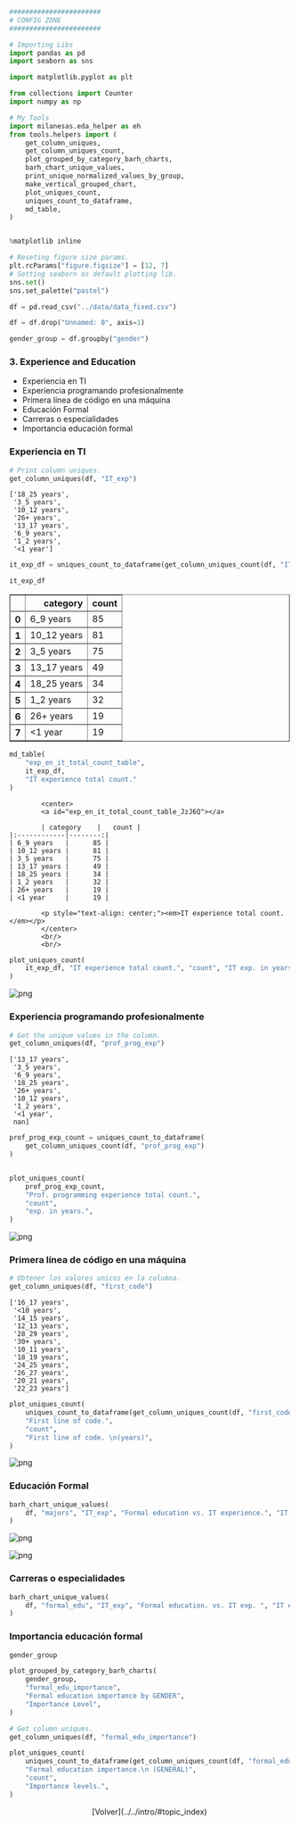```python
#######################
# CONFIG ZONE
#######################

# Importing Libs
import pandas as pd
import seaborn as sns

import matplotlib.pyplot as plt

from collections import Counter
import numpy as np

# My Tools
import milanesas.eda_helper as eh
from tools.helpers import (
    get_column_uniques,
    get_column_uniques_count,
    plot_grouped_by_category_barh_charts,
    barh_chart_unique_values,
    print_unique_normalized_values_by_group,
    make_vertical_grouped_chart,
    plot_uniques_count,
    uniques_count_to_dataframe,
    md_table,
)


%matplotlib inline

# Reseting figure size params.
plt.rcParams["figure.figsize"] = [12, 7]
# Setting seaborn as default plotting lib.
sns.set()
sns.set_palette("pastel")
```

```python
df = pd.read_csv("../data/data_fixed.csv")
```

```python
df = df.drop("Unnamed: 0", axis=1)

```

```python
gender_group = df.groupby("gender")
```

### 3. **Experience and Education**

- Experiencia en TI
- Experiencia programando profesionalmente
- Primera línea de código en una máquina
- Educación Formal
- Carreras o especialidades
- Importancia educación formal

### Experiencia en TI

```python
# Print column uniques.
get_column_uniques(df, "IT_exp")
```

```
['18_25 years',
 '3_5 years',
 '10_12 years',
 '26+ years',
 '13_17 years',
 '6_9 years',
 '1_2 years',
 '<1 year']
```

```python
it_exp_df = uniques_count_to_dataframe(get_column_uniques_count(df, "IT_exp"))
```

```python
it_exp_df
```

<div>
<style scoped>
    .dataframe tbody tr th:only-of-type {
        vertical-align: middle;
    }

```
.dataframe tbody tr th {
    vertical-align: top;
}

.dataframe thead th {
    text-align: right;
}
```

</style>
<table border="1" class="dataframe">
  <thead>
    <tr style="text-align: right;">
      <th></th>
      <th>category</th>
      <th>count</th>
    </tr>
  </thead>
  <tbody>
    <tr>
      <th>0</th>
      <td>6_9 years</td>
      <td>85</td>
    </tr>
    <tr>
      <th>1</th>
      <td>10_12 years</td>
      <td>81</td>
    </tr>
    <tr>
      <th>2</th>
      <td>3_5 years</td>
      <td>75</td>
    </tr>
    <tr>
      <th>3</th>
      <td>13_17 years</td>
      <td>49</td>
    </tr>
    <tr>
      <th>4</th>
      <td>18_25 years</td>
      <td>34</td>
    </tr>
    <tr>
      <th>5</th>
      <td>1_2 years</td>
      <td>32</td>
    </tr>
    <tr>
      <th>6</th>
      <td>26+ years</td>
      <td>19</td>
    </tr>
    <tr>
      <th>7</th>
      <td>&lt;1 year</td>
      <td>19</td>
    </tr>
  </tbody>
</table>
</div>

```python
md_table(
    "exp_en_it_total_count_table",
    it_exp_df,
    "IT experience total count."
)
```

```
        <center>
        <a id="exp_en_it_total_count_table_JzJ6Q"></a>
        
        | category    |   count |
|:------------|--------:|
| 6_9 years   |      85 |
| 10_12 years |      81 |
| 3_5 years   |      75 |
| 13_17 years |      49 |
| 18_25 years |      34 |
| 1_2 years   |      32 |
| 26+ years   |      19 |
| <1 year     |      19 |
        
        <p style="text-align: center;"><em>IT experience total count.</em></p>
        </center>
        <br/>
        <br/>
```

```python
plot_uniques_count(
    it_exp_df, "IT experience total count.", "count", "IT exp. in years."
)
```

![png](experiencia_y_educacion_images/output_10_0.png)

### Experiencia programando profesionalmente

```python
# Get the unique values in the column.
get_column_uniques(df, "prof_prog_exp")
```

```
['13_17 years',
 '3_5 years',
 '6_9 years',
 '18_25 years',
 '26+ years',
 '10_12 years',
 '1_2 years',
 '<1 year',
 nan]
```

```python
prof_prog_exp_count = uniques_count_to_dataframe(
    get_column_uniques_count(df, "prof_prog_exp")
)


plot_uniques_count(
    prof_prog_exp_count,
    "Prof. programming experience total count.",
    "count",
    "exp. in years.",
)
```

![png](experiencia_y_educacion_images/output_13_0.png)

### Primera línea de código en una máquina

```python
# Obtener los valores unicos en la columna.
get_column_uniques(df, "first_code")
```

```
['16_17 years',
 '<10 years',
 '14_15 years',
 '12_13 years',
 '28_29 years',
 '30+ years',
 '10_11 years',
 '18_19 years',
 '24_25 years',
 '26_27 years',
 '20_21 years',
 '22_23 years']
```

```python
plot_uniques_count(
    uniques_count_to_dataframe(get_column_uniques_count(df, "first_code")),
    "First line of code.",
    "count",
    "First line of code. \n(years)",
)
```

![png](experiencia_y_educacion_images/output_16_0.png)

### Educación Formal

```python
barh_chart_unique_values(
    df, "majors", "IT_exp", "Formal education vs. IT experience.", "IT exp. (years)"
)
```

![png](experiencia_y_educacion_images/output_18_0.png)

![png](experiencia_y_educacion_images/output_18_1.png)

### Carreras o especialidades

```python
barh_chart_unique_values(
    df, "formal_edu", "IT_exp", "Formal education. vs. IT exp. ", "IT exp."
)
```

### Importancia educación formal

```python
gender_group
```

```python
plot_grouped_by_category_barh_charts(
    gender_group,
    "formal_edu_importance",
    "Formal education importance by GENDER",
    "Importance Level",
)
```

```python
# Get column uniques.
get_column_uniques(df, "formal_edu_importance")
```

```python
plot_uniques_count(
    uniques_count_to_dataframe(get_column_uniques_count(df, "formal_edu_importance")),
    "Formal education importance.\n (GENERAL)",
    "count",
    "Importance levels.",
)
```


<center>
[Volver](../../intro/#topic_index)
</center>
